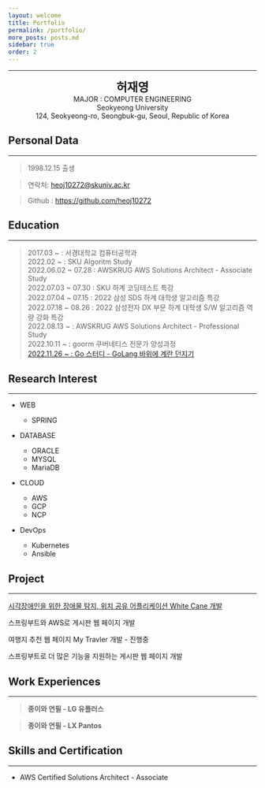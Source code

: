 ```yaml
---
layout: welcome
title: Portfolio
permalink: /portfolio/
more_posts: posts.md
sidebar: true
order: 2
---
```


* * *
<center>
<span style=
"font-size:170%;
font-weight:bold">
허재영
</span>
</center>

<center>MAJOR : COMPUTER ENGINEERING</center>

<center>Seokyeong University</center>

<center>124, Seokyeong-ro, Seongbuk-gu, Seoul, Republic of Korea</center>

## Personal Data
---
> 1998.12.15 출생

> 연락처: heoj10272@skuniv.ac.kr

> Github : <a href="https://github.com/heoj10272">https://github.com/heoj10272</a>


## Education
---
> 2017.03 ~ : 서경대학교 컴퓨터공학과<br>
> 2022.02 ~ : SKU Algoritm Study<br>
> 2022.06.02 ~ 07.28 : AWSKRUG AWS Solutions Architect - Associate Study<br>
> 2022.07.03 ~ 07.30 : SKU 하계 코딩테스트 특강<br>
> 2022.07.04 ~ 07.15 : 2022 삼성 SDS 하계 대학생 알고리즘 특강<br>
> 2022.07.18 ~ 08.26 : 2022 삼성전자 DX 부문 하계 대학생 S/W 알고리즘 역량 강화 특강<br>
> 2022.08.13 ~ : AWSKRUG AWS Solutions Architect - Professional Study<br>
> 2022.10.11 ~ : goorm 쿠버네티스 전문가 양성과정<br>
> [2022.11.26 ~ : Go 스터디 - GoLang 바위에 계란 던지기](https://www.notion.so/Go-Lang-ea38f63d9bf14856ac20b30983ece4c8)

## Research Interest
---

* WEB
    + SPRING

* DATABASE
    + ORACLE
    + MYSQL
    + MariaDB

* CLOUD
    + AWS
    + GCP
    + NCP

* DevOps
    + Kubernetes
    + Ansible

## Project
---
[시각장애인을 위한 장애물 탐지, 위치 공유 어플리케이션 White Cane 개발](https://heoj10272.github.io/project/흰지팡이-프로젝트.html)

스프링부트와 AWS로 게시판 웹 페이지 개발

여행지 추천 웹 페이지 My Travler 개발 - 진행중

스프링부트로 더 많은 기능을 지원하는 게시판 웹 페이지 개발

## Work Experiences
---
> **종이와 연필 - LG 유플러스**

> **종이와 연필 - LX Pantos**

## Skills and Certification
---
- AWS Certified Solutions Architect - Associate<br>
<div data-iframe-width="300" data-iframe-height="240" data-share-badge-id="1e6da221-09db-4388-8d5b-8411f4a8c515" data-share-badge-host="https://www.credly.com"></div><script type="text/javascript" async src="//cdn.credly.com/assets/utilities/embed.js"></script>



